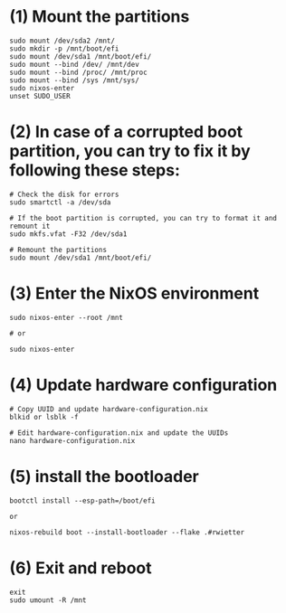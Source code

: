 # (1) Mount the partitions

```shell
sudo mount /dev/sda2 /mnt/
sudo mkdir -p /mnt/boot/efi
sudo mount /dev/sda1 /mnt/boot/efi/
sudo mount --bind /dev/ /mnt/dev
sudo mount --bind /proc/ /mnt/proc
sudo mount --bind /sys /mnt/sys/
sudo nixos-enter
unset SUDO_USER
```

# (2) In case of a corrupted boot partition, you can try to fix it by following these steps:

```shell
# Check the disk for errors
sudo smartctl -a /dev/sda

# If the boot partition is corrupted, you can try to format it and remount it
sudo mkfs.vfat -F32 /dev/sda1

# Remount the partitions
sudo mount /dev/sda1 /mnt/boot/efi/
```

# (3) Enter the NixOS environment

```shell
sudo nixos-enter --root /mnt

# or

sudo nixos-enter
```

# (4) Update hardware configuration
  
```shell
# Copy UUID and update hardware-configuration.nix
blkid or lsblk -f

# Edit hardware-configuration.nix and update the UUIDs
nano hardware-configuration.nix
```

# (5) install the bootloader
```shell
bootctl install --esp-path=/boot/efi

or

nixos-rebuild boot --install-bootloader --flake .#rwietter
```

# (6) Exit and reboot

```shell
exit
sudo umount -R /mnt
```